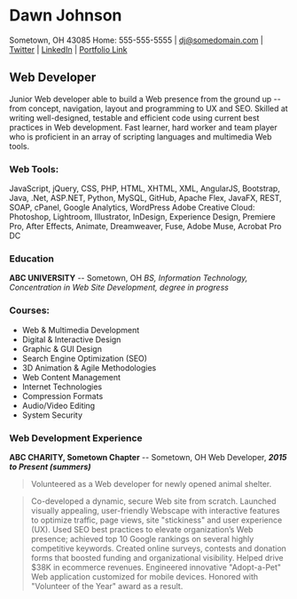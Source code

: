 # Dawn Johnson
Sometown, OH 43085
Home: 555-555-5555 | dj@somedomain.com | 
[Twitter](https://twitter.com/realdonaldtrump) | [LinkedIn](https://twitter.com/realdonaldtrump) | [Portfolio Link](https://aikunim.github.io/rsschool-cv/cv)

## Web Developer

Junior Web developer able to build a Web presence from the ground up -- from concept, navigation, layout and programming to UX and SEO.
Skilled at writing well-designed, testable and efficient code using current best practices in Web development.
Fast learner, hard worker and team player who is proficient in an array of scripting languages and multimedia Web tools.

### Web Tools: 
JavaScript, jQuery, CSS, PHP, HTML, XHTML, XML, AngularJS, Bootstrap, Java, .Net, ASP.NET, Python, MySQL, GitHub, Apache Flex, JavaFX, REST, SOAP, cPanel, Google Analytics, WordPress
Adobe Creative Cloud: Photoshop, Lightroom, Illustrator, InDesign, Experience Design, Premiere Pro, After Effects, Animate, Dreamweaver, Fuse, Adobe Muse, Acrobat Pro DC

### Education
**ABC UNIVERSITY** -- Sometown, OH
*BS, Information Technology, Concentration in Web Site Development, degree in progress*

### Courses:
  - Web & Multimedia Development
  - Digital & Interactive Design
  - Graphic & GUI Design
  - Search Engine Optimization (SEO)
  - 3D Animation & Agile Methodologies
  - Web Content Management
  - Internet Technologies
  - Compression Formats
  - Audio/Video Editing
  - System Security

### Web Development Experience

**ABC CHARITY, Sometown Chapter** -- Sometown, OH
Web Developer, __*2015 to Present (summers)*__

> Volunteered as a Web developer for newly opened animal shelter.

> Co-developed a dynamic, secure Web site from scratch. Launched visually appealing,
> user-friendly Webscape with interactive features to optimize traffic, page views, site
> "stickiness" and user experience (UX).
> Used SEO best practices to elevate organization’s Web presence; achieved top 10 Google rankings
> on several highly competitive keywords.
> Created online surveys, contests and donation forms that boosted funding and organizational 
> visibility. Helped drive $38K in ecommerce revenues.
> Engineered innovative "Adopt-a-Pet" Web application customized for mobile devices. Honored with
> "Volunteer of the Year" award as a result.
